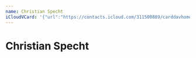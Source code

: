 ```yaml
---
name: Christian Specht
iCloudVCard: '{"url":"https://contacts.icloud.com/311500889/carddavhome/card/MjYyYjkwM2QtODg3NS00NDY3LTgzNWItMjA0ZDJiYjI4NWUx.vcf","etag":"\"kmfhc3av\"","data":"BEGIN:VCARD\r\nVERSION:3.0\r\nFN:\r\nN:Specht;Christian;;;\r\nUID:262b903d-8875-4467-835b-204d2bb285e1\r\nPRODID:ez-vcard 0.9.13-fc\r\nREV:2025-04-03T22:09:49Z\r\nORG:;\r\nPHOTO;VALUE=uri:https://gateway.icloud.com/contacts/311500889/ck/card/047af\r\n b1ff894f85737f19238afc864bd\r\nEND:VCARD"}'
---
```

# Christian Specht